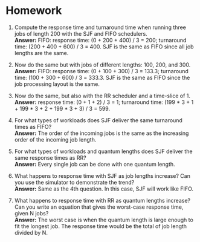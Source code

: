 # Homework

1. Compute the response time and turnaround time when running three jobs of length 200 with the SJF and FIFO schedulers.  
**Answer:** FIFO: response time: (0 + 200 + 400) / 3 = 200; turnaround time: (200 + 400 + 600) / 3 = 400. SJF is the same as FIFO since all job lengths are the same.

2. Now do the same but with jobs of different lengths: 100, 200, and 300.  
**Answer:** FIFO: response time: (0 + 100 + 300) / 3 = 133.3; turnaround time: (100 + 300 + 600) / 3 = 333.3. SJF is the same as FIFO since the job processing layout is the same.

3. Now do the same, but also with the RR scheduler and a time-slice of 1.  
**Answer:** response time: (0 + 1 + 2) / 3 = 1; turnaround time: (199 * 3 + 1 + 199 * 3 + 2 + 199 * 3 + 3) / 3 = 599.

4. For what types of workloads does SJF deliver the same turnaround times as FIFO?  
**Answer:** The order of the incoming jobs is the same as the increasing order of the incoming job length.

5. For what types of workloads and quantum lengths does SJF deliver the same response times as RR?  
**Answer:** Every single job can be done with one quantum length.

6. What happens to response time with SJF as job lengths increase? Can you use the simulator to demonstrate the trend?  
**Answer:** Same as the 4th question. In this case, SJF will work like FIFO.

7. What happens to response time with RR as quantum lengths increase? Can you write an equation that gives the worst-case response time, given N jobs?  
**Answer:** The worst case is when the quantum length is large enough to fit the longest job. The response time would be the total of job length divided by N.